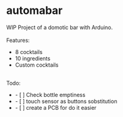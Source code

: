 # automabar
WIP Project of a domotic bar with Arduino. 
<br>
<br>
Features:
- 8 cocktails
- 10 ingredients
- Custom cocktails
<br>
Todo:
<br>
<ul>
<li>- [ ] Check bottle emptiness</li>
<li>- [ ] touch sensor as buttons sobstitution</li>
<li>- [ ] create a PCB for do it easier</li>
</ul>
